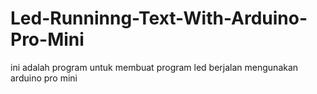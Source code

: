 # Led-Runninng-Text-With-Arduino-Pro-Mini
ini adalah program untuk membuat program led berjalan mengunakan arduino pro mini
